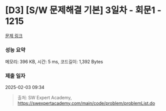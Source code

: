 # [D3] [S/W 문제해결 기본] 3일차 - 회문1 - 1215 

[문제 링크](https://swexpertacademy.com/main/code/problem/problemDetail.do?contestProbId=AV14QpAaAAwCFAYi) 

### 성능 요약

메모리: 396 KB, 시간: 5 ms, 코드길이: 1,392 Bytes

### 제출 일자

2025-02-03 09:34



> 출처: SW Expert Academy, https://swexpertacademy.com/main/code/problem/problemList.do